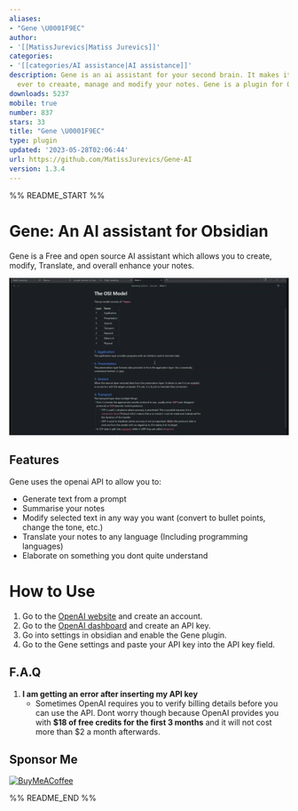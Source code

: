 ```yaml
---
aliases:
- "Gene \U0001F9EC"
author:
- '[[MatissJurevics|Matiss Jurevics]]'
categories:
- '[[categories/AI assistance|AI assistance]]'
description: Gene is an ai assistant for your second brain. It makes it easier than
  ever to creaate, manage and modify your notes. Gene is a plugin for Obsidian.md
downloads: 5237
mobile: true
number: 837
stars: 33
title: "Gene \U0001F9EC"
type: plugin
updated: '2023-05-28T02:06:44'
url: https://github.com/MatissJurevics/Gene-AI
version: 1.3.4
---
```


%% README_START %%

# Gene: An AI assistant for Obsidian

Gene is a Free and open source AI assistant which allows you to create, modify, Translate, and overall enhance your notes.

![Demo](https://raw.githubusercontent.com/MatissJurevics/Gene-AI/HEAD/Demo.gif)
## Features 

Gene uses the openai API to allow you to:
- Generate text from a prompt
- Summarise your notes
- Modify selected text in any way you want (convert to bullet points, change the tone, etc.)
- Translate your notes to any language (Including programming languages)
- Elaborate on something you dont quite understand

# How to Use
1. Go to the [OpenAI website](https://platform.openai.com/) and create an account.
2. Go to the [OpenAI dashboard](https://platform.openai.com/account/api-keys) and create an API key.
3. Go into settings in obsidian and enable the Gene plugin.
4. Go to the Gene settings and paste your API key into the API key field.

## F.A.Q
1. **I am getting an error after inserting my API key**
    - Sometimes OpenAI requires you to verify billing details before you can use the API. Dont worry though because OpenAI provides you with **$18 of free credits for the first 3 months** and it will not cost more than $2 a month afterwards.

## Sponsor Me


[<img src="https://cdn.buymeacoffee.com/buttons/v2/default-violet.png" alt="BuyMeACoffee" width="140">](https://www.buymeacoffee.com/matissjurev)


%% README_END %%
